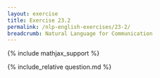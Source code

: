 ```yaml
---
layout: exercise
title: Exercise 23.2
permalink: /nlp-english-exercises/23-2/
breadcrumb: Natural Language for Communication
---
```


{% include mathjax_support %}

<div><i class="arrow-up" data-chapter="nlp-english-exercises" data-exercise="ex_2" data-rating="0"></i></div>
{% include_relative question.md %}
